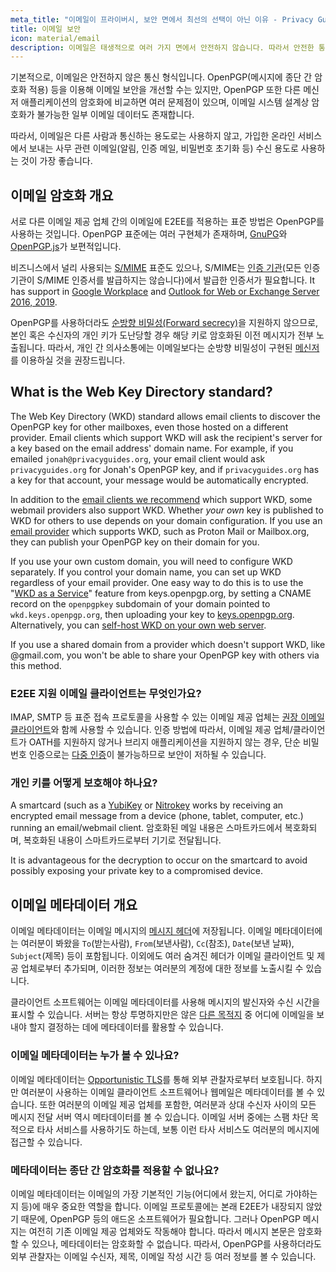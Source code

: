 ```yaml
---
meta_title: "이메일이 프라이버시, 보안 면에서 최선의 선택이 아닌 이유 - Privacy Guides"
title: 이메일 보안
icon: material/email
description: 이메일은 태생적으로 여러 가지 면에서 안전하지 않습니다. 따라서 안전한 통신을 위한 최선의 선택은 아닙니다.
---
```


기본적으로, 이메일은 안전하지 않은 통신 형식입니다. OpenPGP(메시지에 종단 간 암호화 적용) 등을 이용해 이메일 보안을 개선할 수는 있지만, OpenPGP 또한 다른 메신저 애플리케이션의 암호화에 비교하면 여러 문제점이 있으며, 이메일 시스템 설계상 암호화가 불가능한 일부 이메일 데이터도 존재합니다.

따라서, 이메일은 다른 사람과 통신하는 용도로는 사용하지 않고, 가입한 온라인 서비스에서 보내는 사무 관련 이메일(알림, 인증 메일, 비밀번호 초기화 등) 수신 용도로 사용하는 것이 가장 좋습니다.

## 이메일 암호화 개요

서로 다른 이메일 제공 업체 간의 이메일에 E2EE를 적용하는 표준 방법은 OpenPGP를 사용하는 것입니다. OpenPGP 표준에는 여러 구현체가 존재하며, [GnuPG](https://en.wikipedia.org/wiki/GNU_Privacy_Guard)와 [OpenPGP.js](https://openpgpjs.org)가 보편적입니다.

비즈니스에서 널리 사용되는 [S/MIME](https://en.wikipedia.org/wiki/S/MIME) 표준도 있으나, S/MIME는 [인증 기관](https://en.wikipedia.org/wiki/Certificate_authority)(모든 인증 기관이 S/MIME 인증서를 발급하지는 않습니다)에서 발급한 인증서가 필요합니다. It has support in [Google Workplace](https://support.google.com/a/topic/9061730) and [Outlook for Web or Exchange Server 2016, 2019](https://support.office.com/article/encrypt-messages-by-using-s-mime-in-outlook-on-the-web-878c79fc-7088-4b39-966f-14512658f480).

OpenPGP를 사용하더라도 [순방향 비밀성(Forward secrecy)](https://en.wikipedia.org/wiki/Forward_secrecy)을 지원하지 않으므로, 본인 혹은 수신자의 개인 키가 도난당할 경우 해당 키로 암호화된 이전 메시지가 전부 노출됩니다. 따라서, 개인 간 의사소통에는 이메일보다는 순방향 비밀성이 구현된 [메신저](../real-time-communication.md)를 이용하실 것을 권장드립니다.

## What is the Web Key Directory standard?

The Web Key Directory (WKD) standard allows email clients to discover the OpenPGP key for other mailboxes, even those hosted on a different provider. Email clients which support WKD will ask the recipient's server for a key based on the email address' domain name. For example, if you emailed `jonah@privacyguides.org`, your email client would ask `privacyguides.org` for Jonah's OpenPGP key, and if `privacyguides.org` has a key for that account, your message would be automatically encrypted.

In addition to the [email clients we recommend](../email-clients.md) which support WKD, some webmail providers also support WKD. Whether *your own* key is published to WKD for others to use depends on your domain configuration. If you use an [email provider](../email.md#openpgp-compatible-services) which supports WKD, such as Proton Mail or Mailbox.org, they can publish your OpenPGP key on their domain for you.

If you use your own custom domain, you will need to configure WKD separately. If you control your domain name, you can set up WKD regardless of your email provider. One easy way to do this is to use the "[WKD as a Service](https://keys.openpgp.org/about/usage#wkd-as-a-service)" feature from keys.openpgp.org, by setting a CNAME record on the `openpgpkey` subdomain of your domain pointed to `wkd.keys.openpgp.org`, then uploading your key to [keys.openpgp.org](https://keys.openpgp.org). Alternatively, you can [self-host WKD on your own web server](https://wiki.gnupg.org/WKDHosting).

If you use a shared domain from a provider which doesn't support WKD, like @gmail.com, you won't be able to share your OpenPGP key with others via this method.

### E2EE 지원 이메일 클라이언트는 무엇인가요?

IMAP, SMTP 등 표준 접속 프로토콜을 사용할 수 있는 이메일 제공 업체는 [권장 이메일 클라이언트](../email-clients.md)와 함께 사용할 수 있습니다. 인증 방법에 따라서, 이메일 제공 업체/클라이언트가 OATH를 지원하지 않거나 브리지 애플리케이션을 지원하지 않는 경우, 단순 비밀번호 인증으로는 [다중 인증](multi-factor-authentication.md)이 불가능하므로 보안이 저하될 수 있습니다.

### 개인 키를 어떻게 보호해야 하나요?

A smartcard (such as a [YubiKey](https://support.yubico.com/hc/articles/360013790259-Using-Your-YubiKey-with-OpenPGP) or [Nitrokey](../multi-factor-authentication.md#nitrokey) works by receiving an encrypted email message from a device (phone, tablet, computer, etc.) running an email/webmail client. 암호화된 메일 내용은 스마트카드에서 복호화되며, 복호화된 내용이 스마트카드로부터 기기로 전달됩니다.

It is advantageous for the decryption to occur on the smartcard to avoid possibly exposing your private key to a compromised device.

## 이메일 메타데이터 개요

이메일 메타데이터는 이메일 메시지의 [메시지 헤더](https://en.wikipedia.org/wiki/Email#Message_header)에 저장됩니다. 이메일 메타데이터에는 여러분이 봐왔을 `To`(받는사람), `From`(보낸사람), `Cc`(참조), `Date`(보낸 날짜), `Subject`(제목) 등이 포함됩니다. 이외에도 여러 숨겨진 헤더가 이메일 클라이언트 및 제공 업체로부터 추가되며, 이러한 정보는 여러분의 계정에 대한 정보를 노출시킬 수 있습니다.

클라이언트 소프트웨어는 이메일 메타데이터를 사용해 메시지의 발신자와 수신 시간을 표시할 수 있습니다. 서버는 항상 투명하지만은 않은 [다른 목적지](https://en.wikipedia.org/wiki/Email#Message_header) 중 어디에 이메일을 보내야 할지 결정하는 데에 메타데이터를 활용할 수 있습니다.

### 이메일 메타데이터는 누가 볼 수 있나요?

이메일 메타데이터는 [Opportunistic TLS](https://en.wikipedia.org/wiki/Opportunistic_TLS)를 통해 외부 관찰자로부터 보호됩니다. 하지만 여러분이 사용하는 이메일 클라이언트 소프트웨어나 웹메일은 메타데이터를 볼 수 있습니다. 또한 여러분의 이메일 제공 업체를 포함한, 여러분과 상대 수신자 사이의 모든 메시지 전달 서버 역시 메타데이터를 볼 수 있습니다. 이메일 서버 중에는 스팸 차단 목적으로 타사 서비스를 사용하기도 하는데, 보통 이런 타사 서비스도 여러분의 메시지에 접근할 수 있습니다.

### 메타데이터는 종단 간 암호화를 적용할 수 없나요?

이메일 메타데이터는 이메일의 가장 기본적인 기능(어디에서 왔는지, 어디로 가야하는지 등)에 매우 중요한 역할을 합니다. 이메일 프로토콜에는 본래 E2EE가 내장되지 않았기 때문에, OpenPGP 등의 애드온 소프트웨어가 필요합니다. 그러나 OpenPGP 메시지는 여전히 기존 이메일 제공 업체와도 작동해야 합니다. 따라서 메시지 본문은 암호화할 수 있으나, 메타데이터는 암호화할 수 없습니다. 따라서, OpenPGP를 사용하더라도 외부 관찰자는 이메일 수신자, 제목, 이메일 작성 시간 등 여러 정보를 볼 수 있습니다.
